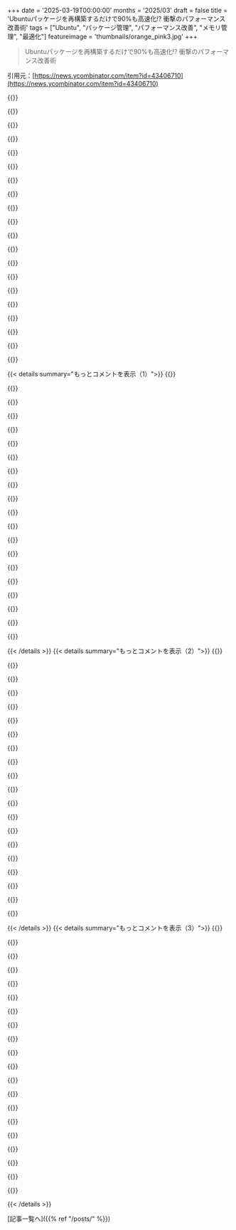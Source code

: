 +++
date = '2025-03-19T00:00:00'
months = '2025/03'
draft = false
title = 'Ubuntuパッケージを再構築するだけで90%も高速化!? 衝撃のパフォーマンス改善術'
tags = ["Ubuntu", "パッケージ管理", "パフォーマンス改善", "メモリ管理", "最適化"]
featureimage = 'thumbnails/orange_pink3.jpg'
+++

> Ubuntuパッケージを再構築するだけで90%も高速化!? 衝撃のパフォーマンス改善術

引用元：[https://news.ycombinator.com/item?id=43406710](https://news.ycombinator.com/item?id=43406710)

{{<matomeQuote body="記事のタイトルが釣りだって言ってるね。「たった一つのUbuntuパッケージをリビルドしてメモリ割り当て器を変えただけで90%も速くなった」ってさ。ありえないって怒ってるよ。一部の効果はリコンパイルだけじゃ無理だったみたいだし。でも、jemallocを試したことは評価してるみたい。メモリ使用量が安定したんだって。パフォーマンスは測ってないけど、メモリリークっぽい問題を解決したんだってさ。アプリのせいじゃなくて、mallocのメモリフラグメンテーションが原因かもって。" userName="wengo314" createdAt="2025-03-19T08:52:39" color="">}}

{{<matomeQuote body="glibcのメモリ割り当て器を調べたってさ。メモリフラグメンテーションじゃなくて、スレッドごとのキャッシュがカーネルに返されないのが原因らしいよ！free()しても、特別な場合を除いて外部的には解放されないんだって。スレッドとCPUコアが多いほど悪化するらしい。解決策はMALLOC_ARENA_MAX=2を設定してキャッシュ数を制限すること。あとはアプリでmalloc_trim()を定期的に呼ぶことだけど、ソースコードの変更が必要だって。参考URLも貼ってあるね。" userName="FooBarWidget" createdAt="2025-03-19T11:22:42" color="#785bff">}}

{{<matomeQuote body="glibcのメモリ割り当て器には、メモリリークに見える病的なケースがあるって。関連ブログ記事のURLがいくつか貼ってあるね。" userName="glandium" createdAt="2025-03-19T11:42:00" color="">}}

{{<matomeQuote body="icinga2で同じ問題が発生したらしい。だから今はjemallocをプリロードしてるんだって。まさにその話かもね。issueのURLも貼ってあるよ。jemallocが大きな解決策だったみたい。" userName="wengo314" createdAt="2025-03-19T12:32:18" color="#ff5733">}}

{{<matomeQuote body="一瞬信じかけたけど、Ubuntuを責めるのも簡単だよね。パッケージの組み立てはかなりまともにしてると思うよ。スタック破壊対策もしてるし。ただ、バグがあるかもしれない-O3でコンパイルしてないのは良いことだね。パフォーマンスが重要なものには良いかもしれないけど、システム全体を-O3でコンパイルするのは勘弁してほしい。" userName="blablabla123" createdAt="2025-03-19T12:40:08" color="">}}

{{<matomeQuote body="＞with the possibly buggy -O3<br>-O3はGCCでもClangでもバグってないよ。-Ofastとか-ffast-mathと勘違いしてない？それらは標準規格に準拠してないからね。-O3には含まれてないよ。" userName="kllrnohj" createdAt="2025-03-19T13:30:18" color="#45d325">}}

{{<matomeQuote body="-O3自体は”バグってる”わけじゃないけど、最適化が多いから問題が露呈しやすいんだよね。Gentooユーザーなら知ってるはず。例えば、関連するBugzillaのURLを貼っておくよ。O3で検索してみて。" userName="BoingBoomTschak" createdAt="2025-03-19T13:35:02" color="">}}

{{<matomeQuote body="strict-aliasingはO2で有効になるから、それがバグの原因だよ。" userName="kllrnohj" createdAt="2025-03-19T13:45:02" color="#ff5733">}}

{{<matomeQuote body="うん、それがバグの原因だけど、-O2の最適化でもUBが結果をめちゃくちゃにするかもしれないよね。EDIT: 最初のは-funswitch-loopsだけど。" userName="BoingBoomTschak" createdAt="2025-03-19T13:51:29" color="">}}

{{<matomeQuote body="たぶんそうなるね。O2で明らかになるUBバグはたくさんあるし、重大なセキュリティ問題もあるよ。" userName="kllrnohj" createdAt="2025-03-19T13:57:42" color="">}}

{{<matomeQuote body="いやいや、それは一部のテスト結果ってわけでもないし詐欺でもないけど、`jq`って名前を出さないのはクリックベイトだよね。一部のテスト結果ってのは、アプリ全体じゃなくて、ライブラリの関数とか`syscall`とかをテストするようなもんじゃん？これはアプリ全体の話だよ。ただ、`LTO`を有効にしたり、`THP`を調整したり、適切なアロケータを選んだりするのは、普遍的に良いことだよね。" userName="arghwhat" createdAt="2025-03-19T18:02:34" color="">}}

{{<matomeQuote body="確かにそうかもね。ニッチなタスクなら、リビルドで大幅な速度アップが期待できるってのは面白いよね。でも、ほんとにニッチな話だよね。" userName="looofooo0" createdAt="2025-03-19T11:26:13" color="">}}

{{<matomeQuote body="わかるー。`reddit`で、動画エンコーダーアプリのためにコンパイルフラグを手動で調整して、`pgo profiling`した人がいたよ。そいつの場合、20%の改善でも大きかったみたい。年間で数千本の動画ファイルをエンコードする時の帯域が増えるって計算になるからね。" userName="wengo314" createdAt="2025-03-19T12:34:51" color="">}}

{{<matomeQuote body="プリパッケージされたバイナリ配布版って、OSとかハードウェアのために一番安全なオプションでビルドされてて、最高のパフォーマンスが出せてないんじゃないかなーって思うんだよね。ほとんどそうだと思うなー。昔、`Mozilla`とか自分の`linux kernel`を自分の好みに合わせてビルドして、ちょっとだけパフォーマンスを上げてたんだよね。`Gentoo Linux`の目的は、ソースから全部コンパイルしてパフォーマンスを上げることだしね。" userName="cratermoon" createdAt="2025-03-19T15:02:34" color="#ff5c5c">}}

{{<matomeQuote body="タイトルはクリックベイトだけど、アプリ開発者がリビルドするのは良いことだよね。特に、`jq`、`grep`、`ffmpeg`、`ocrmypdf`みたいな、CPUバウンドなユーティリティとかね。これらの`unix utils`は、特定のアプリケーションじゃなくて、一般的な用途のためにビルドされてるからね。" userName="tonymet" createdAt="2025-03-19T16:39:17" color="#45d325">}}

{{<matomeQuote body="もし記事の内容を理解してるなら、デバッグビルドをリリースパッケージに入れるなってことだよね。昔、`blender`の`cmake`設定ファイルをいじってた時に、`fedora`のパッケージが間違ったフラグを使ってたのを見つけたんだよね。開発者向けのデバッグ専用のフラグみたいなやつ。パッケージメンテナに言ったら、サブメンテナが確認してくれたんだけど、メンテナは絶対に直そうとしなかったんだよね。フラグのスペルが似てるからってごまかしてたみたい。たぶん`fedora`のパッケージは今でも同じ間違いをしてると思う。" userName="UncleEntity" createdAt="2025-03-19T20:19:40" color="">}}

{{<matomeQuote body="`AVX512`みたいなベクトル演算は、魔法みたいに普通のソフトウェアを速くするわけじゃないよ。大量のデータを扱うアプリケーションは、グラフィックアプリケーション、ニューラルネットワーク、暗号化処理くらいだよね。オーディオ処理も、可変サイズのパケットがあるからベクトル化できないんだよね。`DAW`で使われるマルチチャンネルエフェクト処理くらいかな。" userName="tremon" createdAt="2025-03-19T14:22:09" color="">}}

{{<matomeQuote body="ベクトル演算は一般的なソフトウェアで広く使われてるよ。`Java`はソートに`AVX512`を使ってるし、`glibc`は文字列操作に`SIMD`命令を使ってる。" userName="isotypic" createdAt="2025-03-19T18:04:18" color="#ff33a1">}}

{{<matomeQuote body="修正ありがとね。bulk memory operationsがSIMD operationの一部だって考えたことなかったけど、言われてみればそうだね。word-sizeより大きい単位で処理するから、micro-opsのオーバーヘッドが少なく済むんだ。" userName="tremon" createdAt="2025-03-20T23:56:42" color="">}}

{{<matomeQuote body="エンジニアリングって妥協の産物だよね。記事ではmemory allocatorのspecialisingが一番効果あるって言ってるけど、multithreadedなprojectもあること忘れちゃだめだよ。thread間でmemoryのallocateとかuseとかdeallocateとかするやつね。だから、あるprojectでspeedupしても別のprojectでcrashするかもしれない。<br>それに、reallocation strategyはどうなの？preallocateしてmallocは二度と触らないprogramもあれば、常にreleaseとacquireを繰り返すprogramもある。fragmentationへの対応は？uptimeは？allocatorの選択は、長期的な安定性か短期的なspeedかの違いになることもあるんだよ。" userName="smallstepforman" createdAt="2025-03-19T04:45:12" color="#ff33a1">}}

{{< details summary="もっとコメントを表示（1）">}}
{{<matomeQuote body="MimallocはJEMallocとかTCMallocみたいなgeneral purpose allocatorだよ。Glibcは allocatorがイマイチってことで有名だけど、MIMallocとか最新のTCMallocはglibcより全然速いんだよね（Ubuntuのdefaultとは違うやつ）。speedupは色々だけど、benchmarkだと全体的にspeedupするみたい。もちろん、それがapplicationにとって意味があるかは別だけど。crashについては、これらは全部general purpose multi-thread allocatorだし、glibcと変わらないよ（バグはglibcにもあるけど）。" userName="vlovich123" createdAt="2025-03-19T04:52:48" color="#ff33a1">}}

{{<matomeQuote body="短いappならそうだね。reallocatingを繰り返すappとか、60秒以上動くappの問題を反映するようにcommentを修正したよ。短いappならマジでその通りで、99%はglibcをreplaceすることを勧めるよ。でも、glibcのstabilityがpathologicalなuse casesを引き起こさないappも1つや2つはあるんだよね。だからdefaultなんだ。pathaligicalなcasesでのcrashが少ないから。devsはcrashするbugに対処するのに疲れ果ててるんだよ。遅いallocatorを使えばeliminateできるのに。" userName="smallstepforman" createdAt="2025-03-19T05:08:46" color="#ff33a1">}}

{{<matomeQuote body="updateされたpostを見たけど、wildly incorrectなassumptionに基づいてるみたいだね。<br>1. Fragmentation: MIMallocと最新のTCMallocはglibcより絶対にうまくhandleするよ。これは多くのbenchmarkでwell establishedだよ。<br>2. process lifetimeに関して、MIMalloc(Microsoft Cloud)とTCMalloc(Google Cloud)は、長期間allocate/deallocateを繰り返すmassive long-lived services向けに設計されてるんだ。allocateしてfreeすると、memoryをOSにreleaseするんだよね（glibcはしない）。<br>＞However、there is an app or two where glibc stability doesnt trigger a pathological use cases、and you have no choice。<br>MIMallocとか最新TCMalloc（とか他のpopular allocator）で例を出してよ。vagueなanectodeじゃなくて。" userName="vlovich123" createdAt="2025-03-19T05:15:01" color="#785bff">}}

{{<matomeQuote body="mimallocとsnmallocを使ってみたんだけど、glibcでは起きないcrashが起きたんだよね。他のlibrary(libusb、jack、Nvidia driver)とinteroperateするときに。" userName="jcelerier" createdAt="2025-03-19T09:06:47" color="">}}

{{<matomeQuote body="executable内のすべてに対してallocatorをproperly overridingしてないなら、あり得る話だね。例えば、あるallocatorでlinkingして、別のallocatorを使ってるdynamic libraryとlinkingするとか。specific reproがないと、PEBCAKなのかlegit bugなのか区別がつかないよ。それにNvidia driverがprocess内でrunningしてるわけじゃないから関係ないはず。" userName="vlovich123" createdAt="2025-03-19T09:44:26" color="#ff33a1">}}

{{<matomeQuote body="explanationはもっとsimpleだよ。こういうmajor changeはcrashにつながる可能性があるんだ。<br>biz、bar、bifっていう3つのlibraryがあって、それぞれbugがあるとする。bizを使っていたとする。systemがunstableなときは、debugしてworkingするようにするんだ（real bugを見つけるか、innocuousなchangeをするか）。<br>libraryをswitchすると、affectしてないbugはなくなる。softwareがworkingするからね。でも、whole new set of bugsが発生するんだ。" userName="blagie" createdAt="2025-03-19T14:56:47" color="#ff33a1">}}

{{<matomeQuote body="＞Also it certainly can’t be the Nvidia driver since that’s not running anything in your process。<br>modern GPU driverのhuge chunkはcalling processの一部で、regular libraryみたいにloadedされるんだ。ChromeのGPU threadをspot checkingすると、single 80+mb nvidia DLLによってdozens of threadsがcreatedされてる。これはunusualじゃなくて、every GPU driverは、GPUを使ってるappにmassive librariesをloadedするんだ。shader compiler用のLLVMのentire copiesも含めて。" userName="kllrnohj" createdAt="2025-03-19T13:40:05" color="#ff33a1">}}

{{<matomeQuote body="まずnumberを出してよ。“well established”っていうだけじゃ、contextがないとhelpにならないよ。" userName="Y_Y" createdAt="2025-03-19T08:10:14" color="">}}

{{<matomeQuote body="https://github.com/microsoft/mimalloc?tab=readme-ov-file#per…　だってさ。" userName="scns" createdAt="2025-03-19T08:34:42" color="">}}

{{<matomeQuote body="前に同じような結果について書いたことあるんだよね。<br>https://www.dropbox.com/scl/fi/evnn6yoornh9p6l7nq1t9/Irrepro…" userName="jeffbee" createdAt="2025-03-19T14:14:56" color="">}}

{{<matomeQuote body="みんなglibcはゴミだってことで意見一致するっしょ？　ベンチマーク一個だけで決めつけるのは危ないけど、選べるなら新しいtcmalloc選ぶかな。コードの質が高そうだし。" userName="vlovich123" createdAt="2025-03-19T15:16:51" color="">}}

{{<matomeQuote body="今のtcmallocの問題点は、いろんなビルドに組み込むのが難しいってことだよね。大規模システムとか、bazel使ってるところにはいいんだけど、jqにさくっと組み込む方法が分からなかった。" userName="jeffbee" createdAt="2025-03-19T15:32:09" color="">}}

{{<matomeQuote body="情報ありがとね。自社ソリューションを良く見せたい会社のベンチマークは疑ってかかるようにしてるんだ。最新の結果が2021年だし。rpmalloc、Hermes、snmallocも、状況によっては自分たちが一番だってベンチマーク出してるよね。" userName="Y_Y" createdAt="2025-03-19T09:08:48" color="">}}

{{<matomeQuote body="JEmalloc、mimalloc、tcmallocの基本的な構造から考えると、glibc mallocよりフラグメンテーションは少ないはずだよ（小さいプログラムでちょっとだけメモリ使う場合は逆効果だけど）。glibc mallocはフラグメンテーションが酷すぎるから、勘違いしてるんじゃない？" userName="Tuna-Fish" createdAt="2025-03-19T09:40:18" color="#ff33a1">}}

{{<matomeQuote body="＞you are very confused here<br>これって俺のこと？　もしそうなら、どこが勘違いしてるか教えてくれる？" userName="Y_Y" createdAt="2025-03-19T10:42:00" color="">}}

{{<matomeQuote body="何言ってるか全然わかんない。組み込みみたいにメモリ固定じゃないし。メモリ足りなくなったらOSから仮想メモリもらうでしょ。あと、glibcよりmimallocとかtcmallocの方がメモリ管理が上手って話だよ。" userName="vlovich123" createdAt="2025-03-19T10:25:50" color="">}}

{{<matomeQuote body="＞もしスペースが足りなくなったら、OSからもっと仮想メモリをもらうことになるよ。<br>Swap spaceだって有限だしね。<br>＞あと、あんたの言ってることじゃ、もう片方のallocatorが絶対ダメだってことにはならないじゃん。<br>別にどっちが悪いって言ってるわけじゃないんだ。数学的に、完全に同じallocatorのペアっていう超レアケースを除いて、挙動が違うallocatorなら、片方で成功するけどもう片方じゃダメになるプログラムを作れるってことを示してるんだよ。<br>ハッキリとは言わなかったけど、つまりこういうこと：allocatorを安易に変えるのは絶対に安全じゃないってこと。99%は片方が良くても、もう片方じゃ絶対に失敗するcorner caseがあるってことだ。" userName="akoboldfrying" createdAt="2025-03-19T11:27:51" color="">}}

{{<matomeQuote body="allocatorについて、もっとハッキリと前提を言うべきだったね。<br>1. malloc()が呼ばれた時、引数以上のサイズの連続した空きメモリがあれば、必ず成功する。これはまあ、当然だよね。<br>2. Bookkeeping（少なくともfree listの管理とかに必要なやつ）で使うメモリは、どっちのallocatorでも同じ。つまり、malloc(x)で、将来のmalloc()で使えるバイト数がy >= xバイト減ったとする。この時、もう片方のallocatorでも、同じタイミングでmalloc()したら、yバイト減るってこと。実際には違うかもしれないけど、かなり良い近似になるはず。free listは、最初の方の数バイトをnextとかprevポインタに使うことで”タダ”で保存できるしね。<br>OSがlazy allocation（malloc()の時点じゃなくて、実際にアクセスするまでbacking storeをcommitしない。Linuxみたいに）でも、これは変わらない。アドレス空間（64-bitでも）は有限だし、eagerに確保されるから。最悪、memset()を毎回呼んでlazy commitを無効化すれば、もっと速くクラッシュさせられるよ。" userName="akoboldfrying" createdAt="2025-03-19T12:03:50" color="#785bff">}}

{{<matomeQuote body="allocatorを変えただけでプログラムがクラッシュしたりしなかったりするのは、RAMを使い切ってるか、プログラムにバグがあってメモリへの不正アクセスがたまたま起こりやすいallocation patternになってるかのどっちかだよ。<br>そんなallocation patternは、RAMを使い切ってOOM killerが発動するような極限状態じゃないと出てこないと思うな。それでも、allocatorが大きな違いになるとは思えないけど。" userName="vlovich123" createdAt="2025-03-19T15:49:47" color="">}}

{{<matomeQuote body="面白いことに、俺がglibcを交換しなきゃいけなかったのは、いつも長時間稼働するサーバで頻繁にallocateする時だったな。Glibcだとメモリが膨張して、最終的にクラッシュ。jemallocだと岩みたいに安定してたぜ。" userName="yxhuvud" createdAt="2025-03-19T07:08:29" color="#ff33a1">}}


{{< /details >}}
{{< details summary="もっとコメントを表示（2）">}}
{{<matomeQuote body="動画編集ソフトを作ってて、4K動画をキャッシュする時に色々なallocatorを試したんだ。1フレーム32Mbで、60fpsだと、1トラックあたり毎秒2Gb近くになる。すぐにallocatorの限界にぶつかるけど、少なくともvanilla glibc allocatorは長期的な安定性があるってわかった。でも、短いbenchmarkだと一番遅いんだよね。<br>8Kビデオフレームも扱うんだけど、フレーム自体なら1秒あたり60allocationなんて全然問題ないよ。glibcが遅いのは、allocationがDEFAULT_MMAP_THRESHOLD_MAX（64bitだと32MiB）を超えてるから。だから、毎回kernelにmmapでメモリを要求して、munmapで返してるんだ。system callはちょっと遅いし、最初のアクセスで各ページのmemory faultが発生するのも遅くて、目標のパフォーマンスに届かないんだ。<br>解決策は簡単で、ビデオフレームだけは自前のfreelistを使うことだよ。" userName="scottlamb" createdAt="2025-03-19T13:46:43" color="#ff5c5c">}}

{{<matomeQuote body="そのサイズのbufferはtcmallocの”whatever”クラスに入るんだよね？あれって、unmapしないように賢くやってるだけでしょ？<br>1: 見方によっては。" userName="jeffbee" createdAt="2025-03-19T15:35:37" color="">}}

{{<matomeQuote body="jemallocとかtcmallocがそのworkloadで問題を起こすとは考えにくいな。minimal reproducing exampleとかある？" userName="hedora" createdAt="2025-03-19T15:11:25" color="">}}

{{<matomeQuote body="OK、Cで書いたよ。<https://gist.github.com/scottlamb/459a3ce6230be67bf4ceb1f1a8...><br>前回のコメントで言ってなかったけど、スレッドのhandoffも関係してるかも。スレッド固有のarenaを壊したり、mallocにちょっとした変動を与えたりするから。<br>俺の環境だとレートが実際のプログラムよりずっと高いけど、同じようにmmap、munmap、page faultのパスを通ってるのがわかるはず。実際の(Rust)プログラムだと、poolingのために20行くらいコードを追加するだけで解決したから、他のallocatorは試してないんだ。" userName="scottlamb" createdAt="2025-03-19T16:18:14" color="#ff5c5c">}}

{{<matomeQuote body="ごめん、このコメントの意味がよくわからない。CとかCコンパイラは全然詳しくないんだけど、gistは全部読んで、色々学べて価値があったと思ったんだ。<br>でも、このトップコメントを読むと、記事の内容を完全に勘違いしてるんじゃないかって不安になる。このコメントの口調からすると、gistで言ってることは絶対にやるべきじゃないし、複雑さを無視した酷い提案だって言ってるみたい。gistは良いものなのか、意味があるのか教えてほしい。さっきまで良いと思ってたけど、このコメントを読んで自信がなくなったんだ。" userName="1dom" createdAt="2025-03-19T08:37:56" color="">}}

{{<matomeQuote body="説明してみるね。記事で説明されてるプロセスは、どんなプログラムにも適用できる魔法のレシピじゃないんだ。<br>`jq`は、起動して一つのjobをこなしたら終わるコマンドラインプログラムだ。こういうプログラムで最適化したいのは、実行速度だけ。メモリリークとか、プロセスがどれだけメモリを使うか（ある程度は気にするけど）はどうでもいい。`jq`はメモリを解放しなくても問題ない。だから、超単純なallocatorを使うのが`jq`にとって大きなメリットになる。自分で書いてさらに速くすることもできるかも。<br>でも、runtime特性が違うプログラムだと、結果は全然違うかもしれない。長く稼働するサーバプログラムは、速度よりもメモリの肥大化を防ぐ必要があるかもしれない。あるいは、速度よりも安定性が重要かもしれない。速度が重要な場合でも、latencyじゃなくてthroughputかもしれない。それぞれのケースで評価基準が違うし、最適な最適化戦略も違う。<br>混乱させたコメントは、安易に記事のレシピを適用しないように注意を促してるだけ。現実世界では、最適化はかなり複雑な作業になる。" userName="alextingle" createdAt="2025-03-19T09:32:28" color="#785bff">}}

{{<matomeQuote body="たぶん、記事のレシピを単純に適用することへの注意喚起だよ。現実世界では、最適化って結構大変じゃん？<br>JQは前の仕事でよく使ってたし、gistには価値があると思う。でも、最初のコメントはタイトルだけで内容を批判してる気がするんだよね。<br>gistが全てを速くするわけじゃないのはわかるけど、HNの読者がそれを真に受けるとは思えない。最初の文でJQの話だって言ってるし。<br>内容を無視して、関係ないケースを取り上げて批判するのは簡単だけど、なんでそれがHNで評価されてるのか理解できない。<br>編集：俺も気をつけないと。否定的なフィードバックばかりじゃ誰も嬉しくないよね！返信ありがとう、感謝してるよ:) このgistがUbuntuでJQを改善することを再確認できた。注意喚起は必要だけど、このgistが定義されたコンテキストで価値があるって一言あればもっと良くなると思う。" userName="1dom" createdAt="2025-03-19T10:59:45" color="">}}

{{<matomeQuote body="一つのアロケータを全てに使うのは良くないよね。シングルスレッドのアプリでも、スレッドセーフのコストを払うのはマジ勘弁。リソース管理がちゃんとされてるマルチスレッドアプリでもそうだし。" userName="grandempire" createdAt="2025-03-19T05:27:07" color="">}}

{{<matomeQuote body="気持ちはわかるけど、デフォルトはマルチスレッドに対応できる安全なものにすべきだと思う。Concurrencyに対応できないglibcみたいなアロケータを使いたいなら、自由に切り替えればいいじゃん。" userName="yxhuvud" createdAt="2025-03-19T07:10:35" color="">}}

{{<matomeQuote body="std vectorを使ってて、push_backがスレッドセーフじゃないのにロックかけるとか意味不明。いい加減なマルチスレッドはありえない。もう元に戻せないのはわかるけど、今後に活かさないと。" userName="grandempire" createdAt="2025-03-19T14:16:18" color="">}}

{{<matomeQuote body="知らんけど。アロケーションは十分遅いから、ロックがあっても気にしない。デフォルトで動くようにして、マルチスレッドを許可しないことでパフォーマンスを上げたいなら、それが簡単であるべき。でも安全第一。ほとんどの場合、大した問題じゃないし。一般的なアロケータは名目上スレッドセーフだし。<br>glibcもスレッドセーフって言ってるけど、解放されたメモリを再利用しない傾向があるよね。" userName="yxhuvud" createdAt="2025-03-19T17:41:48" color="">}}

{{<matomeQuote body="よくある話だよね。<br>プロジェクトに適した言語で書くと、別の言語を使うべきだって言われるし。データの圧縮アルゴに適したアルゴリズムを使うと、別のアルゴリズムの方が良いって言われる。<br>Dynamoに収まるように長いJSONを圧縮する必要があって、Brotliが一番良かったのに、zstdの方が良いって言われたりするし。<br>マジ疲れるわ..." userName="silisili" createdAt="2025-03-19T06:03:26" color="#38d3d3">}}

{{<matomeQuote body="Gentoo linuxは、まさにこういう人のためにあるんだよね。自分の環境に合わせて最適化できる。<br>初期設定が終われば簡単だし、matrixのGentoo Linuxチャンネルで友達もできたし、楽しかったな。<br>https://www.gentoo.org/<br>豆知識：最初のChromeOSはGentoo Linuxをカスタムしたものだったらしい。今も使ってるかは知らないけど。" userName="teitoklien" createdAt="2025-03-19T01:05:33" color="#ff5c5c">}}

{{<matomeQuote body="＞Gentoo linuxは、まさにこういう人のためにあるんだよね。自分の環境に合わせて最適化できる。<br>それはそうだけど、ここで言う”最適化”はパフォーマンスだけじゃないってことに注意。<br>俺は20年Gentoo使ってるけど、パフォーマンスが理由じゃないよ。Gentooは、自分がどうしたいか分かってる場合に最適。Gentooはそれを実現してくれる。" userName="donio" createdAt="2025-03-19T02:31:36" color="">}}

{{<matomeQuote body="パフォーマンスが理由じゃないなら、Slackwareみたいに自分で必要なパッケージだけビルドするのと何が違うの？" userName="kennysoona" createdAt="2025-03-19T05:26:44" color="">}}

{{<matomeQuote body="USEフラグってのがあるんだよね。これを使うと、特定の機能だけを有効にしたり無効にしたりしてパッケージをビルドできるから、依存関係のツリーをさらに小さくできるんだよ。" userName="CamouflagedKiwi" createdAt="2025-03-19T07:37:20" color="#45d325">}}

{{<matomeQuote body="依存関係のツリーを小さくするのって、runtime dependenciesだけじゃなくてbuild-time dependenciesも考えなきゃいけないから、ちょっと複雑になるんだよね。build後にクリーンアップする方法もあるかもしれないけど、次に新しいpackageをemergeするときにbuild-time dependenciesをまたre-buildしなきゃいけなくなるから、結局そのままにしちゃうんだよね。ROOT=/my/chroot emerge blaって感じで、filesystem treeの別の場所にpackageをemergeさせることもできるから、build-time systemをminimalなruntime systemのincubatorみたいにできるけど、他のGentoo userが遭遇しないような問題にぶつかることになるよ。build-time dependenciesとruntime dependenciesの区別がrecipeで正しくされてないとかね。俺はここ10年くらいこの機能に頼ってたんだけど、年々劣化してきて、去年の終わりに諦めたんだ。" userName="stakhanov" createdAt="2025-03-19T08:27:20" color="">}}

{{<matomeQuote body="それ、めっちゃ良い点だね。俺は2004年の初期からGentoo使ってるんだけど(Pentium IVの時代、笑)。最近だと、dev-lang/tclがdev-db/sqliteをbuildするのに必要なだけで困るんだよね。sqliteみたいに広く使われることを想定されてて、free baseのdevがいっぱいいるsoftwareが、Makefileを使うためにもうちょっと頑張らないのがマジでweirdだと思うわ。" userName="cb321" createdAt="2025-03-19T12:09:52" color="#ff5c5c">}}

{{<matomeQuote body="特定のflagを使ってpackageをbuildするなら、slackbuildsで十分じゃないのかな？" userName="kennysoona" createdAt="2025-03-19T07:54:42" color="">}}

{{<matomeQuote body="昔使ってた頃は、ergonomicsとsupply chainへのexpositionが良いからGentooが好きだったな。Slackwareはすごいmanualで、low levelと長いcommand chainsに埋もれてる感じだった。Gentooは簡単だけど、compilation timesに伴うhard costでdependenciesを強調してる感じだった。newbだった当時は、機械へのaccessがあるuser friendlinessを楽しんでたよ。48h+のcompilationの結果の1s boot time speeduのsatisfactionはunparalleledだったな ;) " userName="xlii" createdAt="2025-03-19T06:00:49" color="#38d3d3">}}


{{< /details >}}
{{< details summary="もっとコメントを表示（3）">}}
{{<matomeQuote body="＞もしperformanceのためじゃなかったら、何を得られたのか<br>新しいhobbyかな。" userName="0xbadcafebee" createdAt="2025-03-19T19:00:05" color="">}}

{{<matomeQuote body="それ、すっごいfairだね。もっと簡単なalternativeがあるのに、funのために色々とtinkeredしたことあるわ。" userName="kennysoona" createdAt="2025-03-19T20:36:49" color="">}}

{{<matomeQuote body="gentoo installするmemeのHN version初めて見た。more sophisticatedだね、確かに。<br>＞Gentooのgoalは、pre-built binary packageを持つ代わりに、すべてのprogramをsourceからbuildするoperating systemを持つことだ。これはadvanced speedとcustomizabilityを可能にするけど、kernelみたいなbasicなcomponentでさえsourceからcompiledしなきゃいけないってことだ。Linux community全体で、そのdaunting install processのために、すごくcomplexなoperating systemとして知られてる。defaultのGentoo installはcommand promptにstraightにbootするから、userはdiskをmanualでpartitionして、”Stage 3 tarball”として知られてるpackageをdownloadして、extractして、packageをmanualでinstallしてsystemをbuildしなきゃいけない。new userとかinexperienced userはinstallerにbootした時にgraphical displayがないと、何すればいいかわからないことが多いだろう。/g/のmemberはGentooのvaluesをexaggerateして、new userをtrickしてinstallさせようとする。" userName="vasco" createdAt="2025-03-19T06:45:09" color="">}}

{{<matomeQuote body="それどこからのblurb？chatgpt？もうtrueじゃないと思うんだけど。last time I checkedしたとき、Gentooはbase systemのための”normal” liveCD installationがあったと思うよ。wantしたら自分でrecompileできるやつ。" userName="toyg" createdAt="2025-03-19T08:00:35" color="#785bff">}}

{{<matomeQuote body="GRP (Gentoo packages)は少なくとも20年前からあったよ。俺のmemoryだとね。その頃が最後に本気で使った時だ。packageがavailableで、everythingをriceしなくてもよかったのをrememberしてるよ、for sure。" userName="_joel" createdAt="2025-03-19T09:25:11" color="">}}

{{<matomeQuote body="2003年からずっとGentoo使ってたんだけど、最近（2024年後半）Void Linuxに乗り換えたんだよね。Voidはソースからのビルドが公式じゃないけど、結構うまくいくことが多いよ。ちょっとした問題はあっても、Linuxの経験があれば修正できるし、貢献もできる。GentooでいつもUSEフラグとかpackage masksをいじってたのが嫌だったんだよね。複雑すぎて、根本的な原因を直せなかったし。Voidは、バイナリとソースを混ぜて使いたいときにも便利だよ。" userName="stakhanov" createdAt="2025-03-19T08:05:39" color="#ff5733">}}

{{<matomeQuote body="Gentooをしばらく使ってたんだけど、色々いじりすぎてシステム壊しちゃったんだよね（Gentooが悪いんじゃなくて、俺が悪い）。その後ArchLinuxに引っ越して、今のところは順調だよ。普通のプロセッサ使ってるなら、Gentoo使ってもそんなに有利にならないんじゃないかな？" userName="eru" createdAt="2025-03-19T01:29:00" color="">}}

{{<matomeQuote body="Gentooなら、システムパッケージマネージャ内でここで言及されてるような調整が全部できるから、調整したビルドでもセキュリティアップデートがちゃんと受けられるんだよね。Gentoo Prefixを使えば、他のシステムの上にGentooをインストールして、ユーザーランドパッケージマネージャとして使うこともできるよ。https://wiki.gentoo.org/wiki/Project:Prefix" userName="ryao" createdAt="2025-03-19T02:14:21" color="#ff33a1">}}

{{<matomeQuote body="＞Gentooなら、システムパッケージマネージャ内でここで言及されてるような調整が全部できるから、調整したビルドでもセキュリティアップデートがちゃんと受けられる”<br>そうそう、Gentooはすごいよね。ただ、俺にとっては誘惑が多すぎたってだけ。" userName="eru" createdAt="2025-03-19T06:13:59" color="">}}

{{<matomeQuote body="ALHP reposに注目してほしいな。[1]　これはx86-64-v2、x86-64-v3、x86-64-v4向けにビルドされたArchのパッケージで、プロセッサがサポートしてる一番高いレベルを選べば、自分でコンパイルしなくても-march=nativeにかなり近づけるはず。-O3とLTOも有効になるよ。[1]: https://github.com/an0nfunc/ALHP" userName="serbuvlad" createdAt="2025-03-19T04:52:49" color="#785bff">}}

{{<matomeQuote body="いいね、試してみる！LTOは素晴らしいけど、-O3（より保守的な-O2）については疑問があるな。UPDATE：あー、ALHP reposはnvidiaドライバをサポートしてないのか。また色々設定し直すのは嫌だな。Another update：nvidia-openに移行したから、提案されたreposを試せるようになったよ。" userName="eru" createdAt="2025-03-19T06:14:32" color="">}}

{{<matomeQuote body="通常のarch reposをフォールバックとして使えるはずだよ（feature levelが低いalhpのreposでも）。https://somegit.dev/ALHP/ALHP.GO/issues/255#issuecomment-333...　こうすれば、ALHPがサポートしてないパッケージをインストールしつつ、できるだけ最適化されたパッケージを使えるようになるはず。" userName="alessandroberna" createdAt="2025-03-19T07:35:01" color="#38d3d3">}}

{{<matomeQuote body="新しいreposに移行したよ。でもdkmsドライバに変える必要があった。今のところは動いてるみたいだけど、特に早く'感じる'ってこともないな。" userName="eru" createdAt="2025-03-19T09:29:26" color="">}}

{{<matomeQuote body="Arch壊したことはあるけどGentooは壊したことないなー。たぶん、俺がArchを先に触って、あんたがGentooを先に触ったってだけの話だと思うよ。実際、大した差はないんじゃないかな。Gentooの方がデフォルトではArchより安定してるけどね。別に最先端のディストリじゃないし。でも、そうしたいならできるってのがGentooの良いところ。" userName="globular-toast" createdAt="2025-03-19T07:16:53" color="">}}

{{<matomeQuote body="＞I think this more due to the fact I ran Arch first and you then Gentoo first, rather than any real difference between them.”<br>それはありえるね。<br>＞Gentoo is more stable than Arch by default, though. It's not actually a bleeding edge distro, but you can choose to run it that way if you wish. Gentoo is about choice.”<br>Ubuntuの方が色々壊れて大変だったなー。半年に一回のdistro upgradeで毎回色々壊れて、原因特定が大変だったんだよね。rolling distributionだと、一気に壊れるんじゃなくて、一個ずつ壊れていくから楽なんだよね。" userName="eru" createdAt="2025-03-19T09:31:06" color="#45d325">}}

{{<matomeQuote body="Ubuntuとかは、色々壊すことで有名だよね。パッケージ消そうとすると、Linux kernelまで消そうとするんだもん。ありえないでしょ？" userName="johnisgood" createdAt="2025-03-19T11:23:52" color="">}}

{{<matomeQuote body="GentooもArchも使ったことあるけど、Archの方が好きかな。pacman（C言語）が好きで、Portage（Python）はあんまり好きじゃないんだよね。俺的にはArch Linuxの方がGentooより安定してると思うけど、それは俺の経験談ね。" userName="johnisgood" createdAt="2025-03-19T11:22:44" color="">}}

{{<matomeQuote body="Afaik、GentooベースのChromeOSはAndroidに置き換えられようとしてるみたい。" userName="6SixTy" createdAt="2025-03-19T01:15:53" color="">}}

{{<matomeQuote body="Gentooはすでに非Linuxシステム向けのprefix supportがあるし、以前はGentoo/kFreeBSDに興味があったから、ありえなくはないかもね。" userName="yjftsjthsd-h" createdAt="2025-03-19T05:11:42" color="">}}

{{<matomeQuote body="ZirconはLinuxとは全然違うから。PortageをWindows上で動かすって言ってるようなもんじゃん。無理でしょ。" userName="nickysielicki" createdAt="2025-03-19T07:10:48" color="">}}


{{< /details >}}


[記事一覧へ]({{% ref "/posts/" %}})
